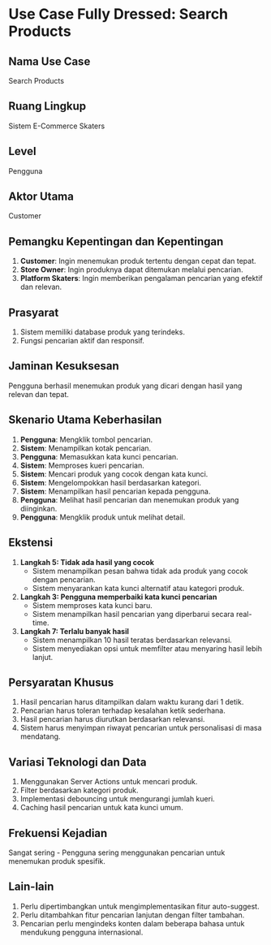 # Use Case Fully Dressed: Search Products

## Nama Use Case
Search Products

## Ruang Lingkup
Sistem E-Commerce Skaters

## Level
Pengguna

## Aktor Utama
Customer

## Pemangku Kepentingan dan Kepentingan
1. **Customer**: Ingin menemukan produk tertentu dengan cepat dan tepat.
2. **Store Owner**: Ingin produknya dapat ditemukan melalui pencarian.
3. **Platform Skaters**: Ingin memberikan pengalaman pencarian yang efektif dan relevan.

## Prasyarat
1. Sistem memiliki database produk yang terindeks.
2. Fungsi pencarian aktif dan responsif.

## Jaminan Kesuksesan
Pengguna berhasil menemukan produk yang dicari dengan hasil yang relevan dan tepat.

## Skenario Utama Keberhasilan
1. **Pengguna**: Mengklik tombol pencarian.
2. **Sistem**: Menampilkan kotak pencarian.
3. **Pengguna**: Memasukkan kata kunci pencarian.
4. **Sistem**: Memproses kueri pencarian.
5. **Sistem**: Mencari produk yang cocok dengan kata kunci.
6. **Sistem**: Mengelompokkan hasil berdasarkan kategori.
7. **Sistem**: Menampilkan hasil pencarian kepada pengguna.
8. **Pengguna**: Melihat hasil pencarian dan menemukan produk yang diinginkan.
9. **Pengguna**: Mengklik produk untuk melihat detail.

## Ekstensi
1. **Langkah 5: Tidak ada hasil yang cocok**
   * Sistem menampilkan pesan bahwa tidak ada produk yang cocok dengan pencarian.
   * Sistem menyarankan kata kunci alternatif atau kategori produk.
2. **Langkah 3: Pengguna memperbaiki kata kunci pencarian**
   * Sistem memproses kata kunci baru.
   * Sistem menampilkan hasil pencarian yang diperbarui secara real-time.
3. **Langkah 7: Terlalu banyak hasil**
   * Sistem menampilkan 10 hasil teratas berdasarkan relevansi.
   * Sistem menyediakan opsi untuk memfilter atau menyaring hasil lebih lanjut.

## Persyaratan Khusus
1. Hasil pencarian harus ditampilkan dalam waktu kurang dari 1 detik.
2. Pencarian harus toleran terhadap kesalahan ketik sederhana.
3. Hasil pencarian harus diurutkan berdasarkan relevansi.
4. Sistem harus menyimpan riwayat pencarian untuk personalisasi di masa mendatang.

## Variasi Teknologi dan Data
1. Menggunakan Server Actions untuk mencari produk.
2. Filter berdasarkan kategori produk.
3. Implementasi debouncing untuk mengurangi jumlah kueri.
4. Caching hasil pencarian untuk kata kunci umum.

## Frekuensi Kejadian
Sangat sering - Pengguna sering menggunakan pencarian untuk menemukan produk spesifik.

## Lain-lain
1. Perlu dipertimbangkan untuk mengimplementasikan fitur auto-suggest.
2. Perlu ditambahkan fitur pencarian lanjutan dengan filter tambahan.
3. Pencarian perlu mengindeks konten dalam beberapa bahasa untuk mendukung pengguna internasional.
